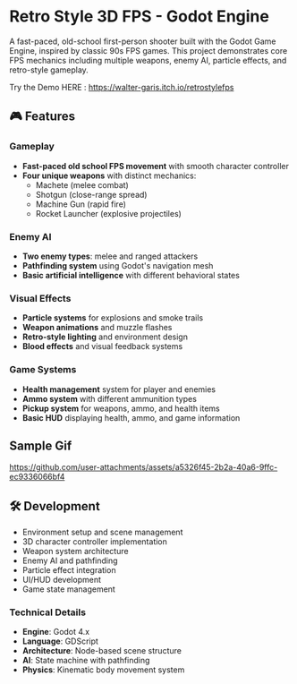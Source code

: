 # Retro Style 3D FPS - Godot Engine

A fast-paced, old-school first-person shooter built with the Godot Game Engine, inspired by classic 90s FPS games. This project demonstrates core FPS mechanics including multiple weapons, enemy AI, particle effects, and retro-style gameplay.

Try the Demo HERE : https://walter-garis.itch.io/retrostylefps

## 🎮 Features

### **Gameplay**
- **Fast-paced old school FPS movement** with smooth character controller
- **Four unique weapons** with distinct mechanics:
  - Machete (melee combat)
  - Shotgun (close-range spread)
  - Machine Gun (rapid fire)
  - Rocket Launcher (explosive projectiles)

### **Enemy AI**
- **Two enemy types**: melee and ranged attackers
- **Pathfinding system** using Godot's navigation mesh
- **Basic artificial intelligence** with different behavioral states

### **Visual Effects**
- **Particle systems** for explosions and smoke trails
- **Weapon animations** and muzzle flashes
- **Retro-style lighting** and environment design
- **Blood effects** and visual feedback systems

### **Game Systems**
- **Health management** system for player and enemies
- **Ammo system** with different ammunition types
- **Pickup system** for weapons, ammo, and health items
- **Basic HUD** displaying health, ammo, and game information


## Sample Gif



https://github.com/user-attachments/assets/a5326f45-2b2a-40a6-9ffc-ec9336066bf4




## 🛠️ Development

- Environment setup and scene management
- 3D character controller implementation
- Weapon system architecture
- Enemy AI and pathfinding
- Particle effect integration
- UI/HUD development
- Game state management

### **Technical Details**
- **Engine**: Godot 4.x
- **Language**: GDScript
- **Architecture**: Node-based scene structure
- **AI**: State machine with pathfinding
- **Physics**: Kinematic body movement system




